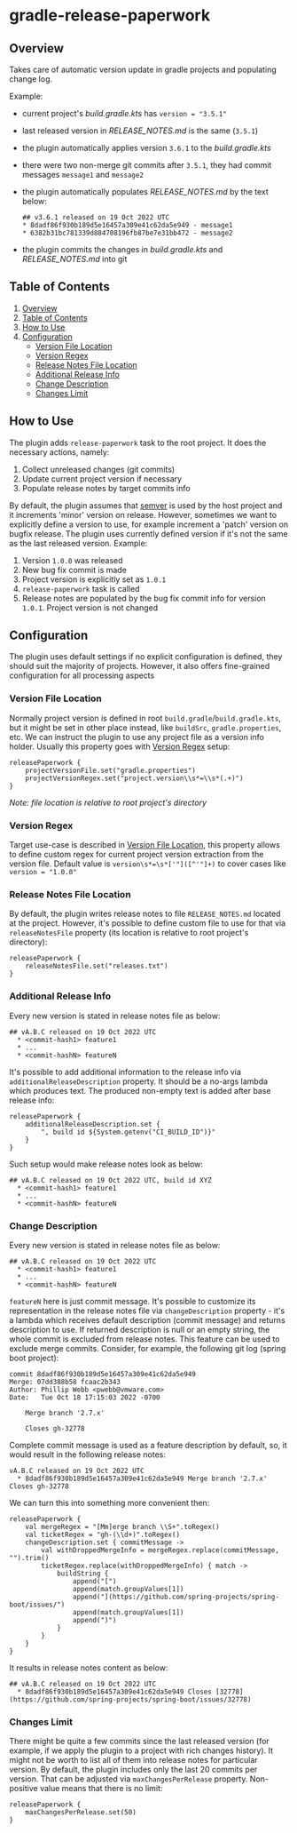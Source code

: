 # gradle-release-paperwork

## Overview

Takes care of automatic version update in gradle projects and populating change log.

Example:
  * current project's *build.gradle.kts* has `version = "3.5.1"`
  * last released version in *RELEASE_NOTES.md* is the same (`3.5.1`)
  * the plugin automatically applies version `3.6.1` to the *build.gradle.kts*
  * there were two non-merge git commits after `3.5.1`, they had commit messages `message1` and `message2`
  * the plugin automatically populates *RELEASE_NOTES.md* by the text below:

    ```
    ## v3.6.1 released on 19 Oct 2022 UTC
    * 8dadf86f930b189d5e16457a309e41c62da5e949 - message1
    * 6382b31bc781339d884708196fb87be7e31bb472 - message2
    ```

  * the plugin commits the changes in *build.gradle.kts* and *RELEASE_NOTES.md* into git

## Table of Contents

1. [Overview](#overview)
2. [Table of Contents](#table-of-contents)
3. [How to Use](#how-to-use)
4. [Configuration](#configuration)
    * [Version File Location](#version-file-location)
    * [Version Regex](#version-regex)
    * [Release Notes File Location](#release-notes-file-location)
    * [Additional Release Info](#additional-release-info)
    * [Change Description](#change-description)
    * [Changes Limit](#changes-limit)

## How to Use

The plugin adds `release-paperwork` task to the root project. It does the necessary actions, namely:
1. Collect unreleased changes (git commits)
2. Update current project version if necessary
3. Populate release notes by target commits info

By default, the plugin assumes that [semver](https://semver.org/) is used by the host project and it increments 'minor' version on release. However, sometimes we want to explicitly define a version to use, for example increment a 'patch' version on bugfix release. The plugin uses currently defined version if it's not the same as the last released version. Example:

1. Version `1.0.0` was released
2. New bug fix commit is made
3. Project version is explicitly set as `1.0.1`
4. `release-paperwork` task is called
5. Release notes are populated by the bug fix commit info for version `1.0.1`. Project version is not changed

## Configuration

The plugin uses default settings if no explicit configuration is defined, they should suit the majority of projects. However, it also offers fine-grained configuration for all processing aspects

### Version File Location

Normally project version is defined in root `build.gradle`/`build.gradle.kts`, but it might be set in other place instead, like `buildSrc`, `gradle.properties`, etc. We can instruct the plugin to use any project file as a version info holder. Usually this property goes with [Version Regex](#version-regex) setup:

```
releasePaperwork {
    projectVersionFile.set("gradle.properties")
    projectVersionRegex.set("project.version\\s*=\\s*(.+)")
}
```

*Note: file location is relative to root project's directory*

### Version Regex

Target use-case is described in [Version File Location](#version-file-location), this property allows to define custom regex for current project version extraction from the version file. Default value is `version\s*=\s*['"]([^'"]+)` to cover cases like `version = "1.0.0"`

### Release Notes File Location

By default, the plugin writes release notes to file `RELEASE_NOTES.md` located at the project. However, it's possible to define custom file to use for that via `releaseNotesFile` property (its location is relative to root project's directory):

```
releasePaperwork {
    releaseNotesFile.set("releases.txt")
}
```

### Additional Release Info

Every new version is stated in release notes file as below:

```
## vA.B.C released on 19 Oct 2022 UTC
  * <commit-hash1> feature1
  * ...
  * <commit-hashN> featureN
```

It's possible to add additional information to the release info via `additionalReleaseDescription` property. It should be a no-args lambda which produces text. The produced non-empty text is added after base release info:

```
releasePaperwork {
    additionalReleaseDescription.set {
        ", build id ${System.getenv("CI_BUILD_ID")}"
    }
}
```

Such setup would make release notes look as below:

```
## vA.B.C released on 19 Oct 2022 UTC, build id XYZ
  * <commit-hash1> feature1
  * ...
  * <commit-hashN> featureN
```

### Change Description

Every new version is stated in release notes file as below:

```
## vA.B.C released on 19 Oct 2022 UTC
  * <commit-hash1> feature1
  * ...
  * <commit-hashN> featureN
```

`featureN` here is just commit message. It's possible to customize its representation in the release notes file via `changeDescription` property - it's a lambda which receives default description (commit message) and returns description to use. If returned description is null or an empty string, the whole commit is excluded from release notes. This feature can be used to exclude merge commits. Consider, for example, the following git log (spring boot project):

```
commit 8dadf86f930b189d5e16457a309e41c62da5e949
Merge: 07dd388b58 fcaac2b343
Author: Phillip Webb <pwebb@vmware.com>
Date:   Tue Oct 18 17:15:03 2022 -0700

    Merge branch '2.7.x'

    Closes gh-32778
```

Complete commit message is used as a feature description by default, so, it would result in the following release notes:

```
vA.B.C released on 19 Oct 2022 UTC
  * 8dadf86f930b189d5e16457a309e41c62da5e949 Merge branch '2.7.x' Closes gh-32778
```

We can turn this into something more convenient then:

```
releasePaperwork {
    val mergeRegex = "[Mm]erge branch \\S+".toRegex()
    val ticketRegex = "gh-(\\d+)".toRegex()
    changeDescription.set { commitMessage ->
        val withDroppedMergeInfo = mergeRegex.replace(commitMessage, "").trim()
        ticketRegex.replace(withDroppedMergeInfo) { match ->
            buildString {
                append("[")
                append(match.groupValues[1])
                append("](https://github.com/spring-projects/spring-boot/issues/")
                append(match.groupValues[1])
                append(")")
            }
        }
    }
}
```

It results in release notes content as below:

```
## vA.B.C released on 19 Oct 2022 UTC
  * 8dadf86f930b189d5e16457a309e41c62da5e949 Closes [32778](https://github.com/spring-projects/spring-boot/issues/32778)
```

### Changes Limit

There might be quite a few commits since the last released version (for example, if we apply the plugin to a project with rich changes history). It might not be worth to list all of them into release notes for particular version. By default, the plugin includes only the last 20 commits per version. That can be adjusted via `maxChangesPerRelease` property. Non-positive value means that there is no limit:

```
releasePaperwork {
    maxChangesPerRelease.set(50)
}
```